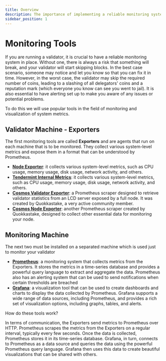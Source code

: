 ```yaml
---
title: Overview
description: The importance of implementing a reliable monitoring system
sidebar_position: 1
---
```


# Monitoring Tools

If you are running a validator, it is crucial to have a reliable monitoring system in place. Without one, there is always a risk that something will break, and your validator will start skipping blocks. In the best case scenario, someone may notice and let you know so that you can fix it in time. However, in the worst case, the validator may skip the required number of coins, leading to a slashing of all delegators' coins and a reputation mark (which everyone you know can see you went to jail). It is also essential to have alerting set up to make you aware of any issues or potential problems.

To do this we will use popular tools in the field of monitoring and visualization of system metrics.

## Validator Machine - Exporters

The first monitoring tools are called **Exporters** and are agents that run on each machine that is to be monitored. They collect various system-level metrics and expose them in a format that can be understood by Prometheus.

- [**Node Exporter**](/docs/sentinelguides/validator/monitoring/exporters/node-exporter): it collects various system-level metrics, such as CPU usage, memory usage, disk usage, network activity, and others.
- [**Tendermint Internal Metrics**](/docs/sentinelguides/validator/monitoring/exporters/tendermint-internal-metrics): it collects various system-level metrics, such as CPU usage, memory usage, disk usage, network activity, and others.
- [**Cosmos Validator Exporter**](/docs/sentinelguides/validator/monitoring/exporters/cosmos-validator-exporter): a Prometheus scraper designed to retrieve validator statistics from an LCD server exposed by a full node. It was created by Quokkastake, a very active community member.
- [**Cosmos Node Exporter**](/docs/sentinelguides/validator/monitoring/exporters/cosmos-node-exporter): another Prometheus scraper created by Quokkastake, designed to collect other essential data for monitoring your node.

## Monitoring Machine

The next two must be installed on a separated machine which is used just to monitor your validator

- [**Prometheus**](/docs/sentinelguides/validator/monitoring/prometheus): a monitoring system that collects metrics from the Exporters. It stores the metrics in a time-series database and provides a powerful query language to extract and aggregate the data. Prometheus also has an alerting system that can be used to send notifications when certain thresholds are breached
- [**Grafana**](/docs/sentinelguides/validator/monitoring/grafana): a visualization tool that can be used to create dashboards and charts to display the data collected by Prometheus. Grafana supports a wide range of data sources, including Prometheus, and provides a rich set of visualization options, including graphs, tables, and alerts.

How do these tools work?

In terms of communication, the Exporters send metrics to Prometheus over HTTP. Prometheus scrapes the metrics from the Exporters on a regular interval, typically every few seconds. Once the data is collected, Prometheus stores it in its time-series database. Grafana, in turn, connects to Prometheus as a data source and queries the data using the powerful Prometheus query language. Grafana then uses this data to create beautiful visualizations that can be shared with others.